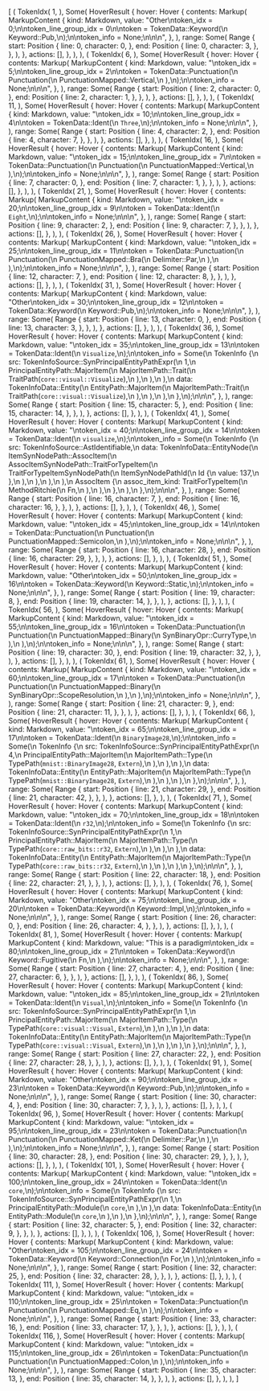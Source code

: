 [
    (
        TokenIdx(
            1,
        ),
        Some(
            HoverResult {
                hover: Hover {
                    contents: Markup(
                        MarkupContent {
                            kind: Markdown,
                            value: "Other\ntoken_idx = 0;\n\ntoken_line_group_idx = 0\n\ntoken = TokenData::Keyword(\n    Keyword::Pub,\n);\n\ntoken_info = None;\n\n\n",
                        },
                    ),
                    range: Some(
                        Range {
                            start: Position {
                                line: 0,
                                character: 0,
                            },
                            end: Position {
                                line: 0,
                                character: 3,
                            },
                        },
                    ),
                },
                actions: [],
            },
        ),
    ),
    (
        TokenIdx(
            6,
        ),
        Some(
            HoverResult {
                hover: Hover {
                    contents: Markup(
                        MarkupContent {
                            kind: Markdown,
                            value: "\ntoken_idx = 5;\n\ntoken_line_group_idx = 2\n\ntoken = TokenData::Punctuation(\n    Punctuation(\n        PunctuationMapped::Vertical,\n    ),\n);\n\ntoken_info = None;\n\n\n",
                        },
                    ),
                    range: Some(
                        Range {
                            start: Position {
                                line: 2,
                                character: 0,
                            },
                            end: Position {
                                line: 2,
                                character: 1,
                            },
                        },
                    ),
                },
                actions: [],
            },
        ),
    ),
    (
        TokenIdx(
            11,
        ),
        Some(
            HoverResult {
                hover: Hover {
                    contents: Markup(
                        MarkupContent {
                            kind: Markdown,
                            value: "\ntoken_idx = 10;\n\ntoken_line_group_idx = 4\n\ntoken = TokenData::Ident(\n    `Three`,\n);\n\ntoken_info = None;\n\n\n",
                        },
                    ),
                    range: Some(
                        Range {
                            start: Position {
                                line: 4,
                                character: 2,
                            },
                            end: Position {
                                line: 4,
                                character: 7,
                            },
                        },
                    ),
                },
                actions: [],
            },
        ),
    ),
    (
        TokenIdx(
            16,
        ),
        Some(
            HoverResult {
                hover: Hover {
                    contents: Markup(
                        MarkupContent {
                            kind: Markdown,
                            value: "\ntoken_idx = 15;\n\ntoken_line_group_idx = 7\n\ntoken = TokenData::Punctuation(\n    Punctuation(\n        PunctuationMapped::Vertical,\n    ),\n);\n\ntoken_info = None;\n\n\n",
                        },
                    ),
                    range: Some(
                        Range {
                            start: Position {
                                line: 7,
                                character: 0,
                            },
                            end: Position {
                                line: 7,
                                character: 1,
                            },
                        },
                    ),
                },
                actions: [],
            },
        ),
    ),
    (
        TokenIdx(
            21,
        ),
        Some(
            HoverResult {
                hover: Hover {
                    contents: Markup(
                        MarkupContent {
                            kind: Markdown,
                            value: "\ntoken_idx = 20;\n\ntoken_line_group_idx = 9\n\ntoken = TokenData::Ident(\n    `Eight`,\n);\n\ntoken_info = None;\n\n\n",
                        },
                    ),
                    range: Some(
                        Range {
                            start: Position {
                                line: 9,
                                character: 2,
                            },
                            end: Position {
                                line: 9,
                                character: 7,
                            },
                        },
                    ),
                },
                actions: [],
            },
        ),
    ),
    (
        TokenIdx(
            26,
        ),
        Some(
            HoverResult {
                hover: Hover {
                    contents: Markup(
                        MarkupContent {
                            kind: Markdown,
                            value: "\ntoken_idx = 25;\n\ntoken_line_group_idx = 11\n\ntoken = TokenData::Punctuation(\n    Punctuation(\n        PunctuationMapped::Bra(\n            Delimiter::Par,\n        ),\n    ),\n);\n\ntoken_info = None;\n\n\n",
                        },
                    ),
                    range: Some(
                        Range {
                            start: Position {
                                line: 12,
                                character: 7,
                            },
                            end: Position {
                                line: 12,
                                character: 8,
                            },
                        },
                    ),
                },
                actions: [],
            },
        ),
    ),
    (
        TokenIdx(
            31,
        ),
        Some(
            HoverResult {
                hover: Hover {
                    contents: Markup(
                        MarkupContent {
                            kind: Markdown,
                            value: "Other\ntoken_idx = 30;\n\ntoken_line_group_idx = 12\n\ntoken = TokenData::Keyword(\n    Keyword::Pub,\n);\n\ntoken_info = None;\n\n\n",
                        },
                    ),
                    range: Some(
                        Range {
                            start: Position {
                                line: 13,
                                character: 0,
                            },
                            end: Position {
                                line: 13,
                                character: 3,
                            },
                        },
                    ),
                },
                actions: [],
            },
        ),
    ),
    (
        TokenIdx(
            36,
        ),
        Some(
            HoverResult {
                hover: Hover {
                    contents: Markup(
                        MarkupContent {
                            kind: Markdown,
                            value: "\ntoken_idx = 35;\n\ntoken_line_group_idx = 13\n\ntoken = TokenData::Ident(\n    `Visualize`,\n);\n\ntoken_info = Some(\n    TokenInfo {\n        src: TokenInfoSource::SynPrincipalEntityPathExpr(\n            1,\n            PrincipalEntityPath::MajorItem(\n                MajorItemPath::Trait(\n                    TraitPath(`core::visual::Visualize`),\n                ),\n            ),\n        ),\n        data: TokenInfoData::Entity(\n            EntityPath::MajorItem(\n                MajorItemPath::Trait(\n                    TraitPath(`core::visual::Visualize`),\n                ),\n            ),\n        ),\n    },\n);\n\n\n",
                        },
                    ),
                    range: Some(
                        Range {
                            start: Position {
                                line: 15,
                                character: 5,
                            },
                            end: Position {
                                line: 15,
                                character: 14,
                            },
                        },
                    ),
                },
                actions: [],
            },
        ),
    ),
    (
        TokenIdx(
            41,
        ),
        Some(
            HoverResult {
                hover: Hover {
                    contents: Markup(
                        MarkupContent {
                            kind: Markdown,
                            value: "\ntoken_idx = 40;\n\ntoken_line_group_idx = 14\n\ntoken = TokenData::Ident(\n    `visualize`,\n);\n\ntoken_info = Some(\n    TokenInfo {\n        src: TokenInfoSource::AstIdentifiable,\n        data: TokenInfoData::EntityNode(\n            ItemSynNodePath::AssocItem(\n                AssocItemSynNodePath::TraitForTypeItem(\n                    TraitForTypeItemSynNodePath(\n                        ItemSynNodePathId(\n                            Id {\n                                value: 137,\n                            },\n                        ),\n                    ),\n                ),\n            ),\n            AssocItem {\n                assoc_item_kind: TraitForTypeItem(\n                    MethodRitchie(\n                        Fn,\n                    ),\n                ),\n            },\n        ),\n    },\n);\n\n\n",
                        },
                    ),
                    range: Some(
                        Range {
                            start: Position {
                                line: 16,
                                character: 7,
                            },
                            end: Position {
                                line: 16,
                                character: 16,
                            },
                        },
                    ),
                },
                actions: [],
            },
        ),
    ),
    (
        TokenIdx(
            46,
        ),
        Some(
            HoverResult {
                hover: Hover {
                    contents: Markup(
                        MarkupContent {
                            kind: Markdown,
                            value: "\ntoken_idx = 45;\n\ntoken_line_group_idx = 14\n\ntoken = TokenData::Punctuation(\n    Punctuation(\n        PunctuationMapped::Semicolon,\n    ),\n);\n\ntoken_info = None;\n\n\n",
                        },
                    ),
                    range: Some(
                        Range {
                            start: Position {
                                line: 16,
                                character: 28,
                            },
                            end: Position {
                                line: 16,
                                character: 29,
                            },
                        },
                    ),
                },
                actions: [],
            },
        ),
    ),
    (
        TokenIdx(
            51,
        ),
        Some(
            HoverResult {
                hover: Hover {
                    contents: Markup(
                        MarkupContent {
                            kind: Markdown,
                            value: "Other\ntoken_idx = 50;\n\ntoken_line_group_idx = 16\n\ntoken = TokenData::Keyword(\n    Keyword::Static,\n);\n\ntoken_info = None;\n\n\n",
                        },
                    ),
                    range: Some(
                        Range {
                            start: Position {
                                line: 19,
                                character: 8,
                            },
                            end: Position {
                                line: 19,
                                character: 14,
                            },
                        },
                    ),
                },
                actions: [],
            },
        ),
    ),
    (
        TokenIdx(
            56,
        ),
        Some(
            HoverResult {
                hover: Hover {
                    contents: Markup(
                        MarkupContent {
                            kind: Markdown,
                            value: "\ntoken_idx = 55;\n\ntoken_line_group_idx = 16\n\ntoken = TokenData::Punctuation(\n    Punctuation(\n        PunctuationMapped::Binary(\n            SynBinaryOpr::CurryType,\n        ),\n    ),\n);\n\ntoken_info = None;\n\n\n",
                        },
                    ),
                    range: Some(
                        Range {
                            start: Position {
                                line: 19,
                                character: 30,
                            },
                            end: Position {
                                line: 19,
                                character: 32,
                            },
                        },
                    ),
                },
                actions: [],
            },
        ),
    ),
    (
        TokenIdx(
            61,
        ),
        Some(
            HoverResult {
                hover: Hover {
                    contents: Markup(
                        MarkupContent {
                            kind: Markdown,
                            value: "\ntoken_idx = 60;\n\ntoken_line_group_idx = 17\n\ntoken = TokenData::Punctuation(\n    Punctuation(\n        PunctuationMapped::Binary(\n            SynBinaryOpr::ScopeResolution,\n        ),\n    ),\n);\n\ntoken_info = None;\n\n\n",
                        },
                    ),
                    range: Some(
                        Range {
                            start: Position {
                                line: 21,
                                character: 9,
                            },
                            end: Position {
                                line: 21,
                                character: 11,
                            },
                        },
                    ),
                },
                actions: [],
            },
        ),
    ),
    (
        TokenIdx(
            66,
        ),
        Some(
            HoverResult {
                hover: Hover {
                    contents: Markup(
                        MarkupContent {
                            kind: Markdown,
                            value: "\ntoken_idx = 65;\n\ntoken_line_group_idx = 17\n\ntoken = TokenData::Ident(\n    `BinaryImage28`,\n);\n\ntoken_info = Some(\n    TokenInfo {\n        src: TokenInfoSource::SynPrincipalEntityPathExpr(\n            4,\n            PrincipalEntityPath::MajorItem(\n                MajorItemPath::Type(\n                    TypePath(`mnist::BinaryImage28`, `Extern`),\n                ),\n            ),\n        ),\n        data: TokenInfoData::Entity(\n            EntityPath::MajorItem(\n                MajorItemPath::Type(\n                    TypePath(`mnist::BinaryImage28`, `Extern`),\n                ),\n            ),\n        ),\n    },\n);\n\n\n",
                        },
                    ),
                    range: Some(
                        Range {
                            start: Position {
                                line: 21,
                                character: 29,
                            },
                            end: Position {
                                line: 21,
                                character: 42,
                            },
                        },
                    ),
                },
                actions: [],
            },
        ),
    ),
    (
        TokenIdx(
            71,
        ),
        Some(
            HoverResult {
                hover: Hover {
                    contents: Markup(
                        MarkupContent {
                            kind: Markdown,
                            value: "\ntoken_idx = 70;\n\ntoken_line_group_idx = 18\n\ntoken = TokenData::Ident(\n    `r32`,\n);\n\ntoken_info = Some(\n    TokenInfo {\n        src: TokenInfoSource::SynPrincipalEntityPathExpr(\n            1,\n            PrincipalEntityPath::MajorItem(\n                MajorItemPath::Type(\n                    TypePath(`core::raw_bits::r32`, `Extern`),\n                ),\n            ),\n        ),\n        data: TokenInfoData::Entity(\n            EntityPath::MajorItem(\n                MajorItemPath::Type(\n                    TypePath(`core::raw_bits::r32`, `Extern`),\n                ),\n            ),\n        ),\n    },\n);\n\n\n",
                        },
                    ),
                    range: Some(
                        Range {
                            start: Position {
                                line: 22,
                                character: 18,
                            },
                            end: Position {
                                line: 22,
                                character: 21,
                            },
                        },
                    ),
                },
                actions: [],
            },
        ),
    ),
    (
        TokenIdx(
            76,
        ),
        Some(
            HoverResult {
                hover: Hover {
                    contents: Markup(
                        MarkupContent {
                            kind: Markdown,
                            value: "Other\ntoken_idx = 75;\n\ntoken_line_group_idx = 20\n\ntoken = TokenData::Keyword(\n    Keyword::Impl,\n);\n\ntoken_info = None;\n\n\n",
                        },
                    ),
                    range: Some(
                        Range {
                            start: Position {
                                line: 26,
                                character: 0,
                            },
                            end: Position {
                                line: 26,
                                character: 4,
                            },
                        },
                    ),
                },
                actions: [],
            },
        ),
    ),
    (
        TokenIdx(
            81,
        ),
        Some(
            HoverResult {
                hover: Hover {
                    contents: Markup(
                        MarkupContent {
                            kind: Markdown,
                            value: "This is a paradigm\ntoken_idx = 80;\n\ntoken_line_group_idx = 21\n\ntoken = TokenData::Keyword(\n    Keyword::Fugitive(\n        Fn,\n    ),\n);\n\ntoken_info = None;\n\n\n",
                        },
                    ),
                    range: Some(
                        Range {
                            start: Position {
                                line: 27,
                                character: 4,
                            },
                            end: Position {
                                line: 27,
                                character: 6,
                            },
                        },
                    ),
                },
                actions: [],
            },
        ),
    ),
    (
        TokenIdx(
            86,
        ),
        Some(
            HoverResult {
                hover: Hover {
                    contents: Markup(
                        MarkupContent {
                            kind: Markdown,
                            value: "\ntoken_idx = 85;\n\ntoken_line_group_idx = 21\n\ntoken = TokenData::Ident(\n    `Visual`,\n);\n\ntoken_info = Some(\n    TokenInfo {\n        src: TokenInfoSource::SynPrincipalEntityPathExpr(\n            1,\n            PrincipalEntityPath::MajorItem(\n                MajorItemPath::Type(\n                    TypePath(`core::visual::Visual`, `Extern`),\n                ),\n            ),\n        ),\n        data: TokenInfoData::Entity(\n            EntityPath::MajorItem(\n                MajorItemPath::Type(\n                    TypePath(`core::visual::Visual`, `Extern`),\n                ),\n            ),\n        ),\n    },\n);\n\n\n",
                        },
                    ),
                    range: Some(
                        Range {
                            start: Position {
                                line: 27,
                                character: 22,
                            },
                            end: Position {
                                line: 27,
                                character: 28,
                            },
                        },
                    ),
                },
                actions: [],
            },
        ),
    ),
    (
        TokenIdx(
            91,
        ),
        Some(
            HoverResult {
                hover: Hover {
                    contents: Markup(
                        MarkupContent {
                            kind: Markdown,
                            value: "Other\ntoken_idx = 90;\n\ntoken_line_group_idx = 23\n\ntoken = TokenData::Keyword(\n    Keyword::Pub,\n);\n\ntoken_info = None;\n\n\n",
                        },
                    ),
                    range: Some(
                        Range {
                            start: Position {
                                line: 30,
                                character: 4,
                            },
                            end: Position {
                                line: 30,
                                character: 7,
                            },
                        },
                    ),
                },
                actions: [],
            },
        ),
    ),
    (
        TokenIdx(
            96,
        ),
        Some(
            HoverResult {
                hover: Hover {
                    contents: Markup(
                        MarkupContent {
                            kind: Markdown,
                            value: "\ntoken_idx = 95;\n\ntoken_line_group_idx = 23\n\ntoken = TokenData::Punctuation(\n    Punctuation(\n        PunctuationMapped::Ket(\n            Delimiter::Par,\n        ),\n    ),\n);\n\ntoken_info = None;\n\n\n",
                        },
                    ),
                    range: Some(
                        Range {
                            start: Position {
                                line: 30,
                                character: 28,
                            },
                            end: Position {
                                line: 30,
                                character: 29,
                            },
                        },
                    ),
                },
                actions: [],
            },
        ),
    ),
    (
        TokenIdx(
            101,
        ),
        Some(
            HoverResult {
                hover: Hover {
                    contents: Markup(
                        MarkupContent {
                            kind: Markdown,
                            value: "\ntoken_idx = 100;\n\ntoken_line_group_idx = 24\n\ntoken = TokenData::Ident(\n    `core`,\n);\n\ntoken_info = Some(\n    TokenInfo {\n        src: TokenInfoSource::SynPrincipalEntityPathExpr(\n            1,\n            PrincipalEntityPath::Module(\n                `core`,\n            ),\n        ),\n        data: TokenInfoData::Entity(\n            EntityPath::Module(\n                `core`,\n            ),\n        ),\n    },\n);\n\n\n",
                        },
                    ),
                    range: Some(
                        Range {
                            start: Position {
                                line: 32,
                                character: 5,
                            },
                            end: Position {
                                line: 32,
                                character: 9,
                            },
                        },
                    ),
                },
                actions: [],
            },
        ),
    ),
    (
        TokenIdx(
            106,
        ),
        Some(
            HoverResult {
                hover: Hover {
                    contents: Markup(
                        MarkupContent {
                            kind: Markdown,
                            value: "Other\ntoken_idx = 105;\n\ntoken_line_group_idx = 24\n\ntoken = TokenData::Keyword(\n    Keyword::Connection(\n        For,\n    ),\n);\n\ntoken_info = None;\n\n\n",
                        },
                    ),
                    range: Some(
                        Range {
                            start: Position {
                                line: 32,
                                character: 25,
                            },
                            end: Position {
                                line: 32,
                                character: 28,
                            },
                        },
                    ),
                },
                actions: [],
            },
        ),
    ),
    (
        TokenIdx(
            111,
        ),
        Some(
            HoverResult {
                hover: Hover {
                    contents: Markup(
                        MarkupContent {
                            kind: Markdown,
                            value: "\ntoken_idx = 110;\n\ntoken_line_group_idx = 25\n\ntoken = TokenData::Punctuation(\n    Punctuation(\n        PunctuationMapped::Eq,\n    ),\n);\n\ntoken_info = None;\n\n\n",
                        },
                    ),
                    range: Some(
                        Range {
                            start: Position {
                                line: 33,
                                character: 16,
                            },
                            end: Position {
                                line: 33,
                                character: 17,
                            },
                        },
                    ),
                },
                actions: [],
            },
        ),
    ),
    (
        TokenIdx(
            116,
        ),
        Some(
            HoverResult {
                hover: Hover {
                    contents: Markup(
                        MarkupContent {
                            kind: Markdown,
                            value: "\ntoken_idx = 115;\n\ntoken_line_group_idx = 26\n\ntoken = TokenData::Punctuation(\n    Punctuation(\n        PunctuationMapped::Colon,\n    ),\n);\n\ntoken_info = None;\n\n\n",
                        },
                    ),
                    range: Some(
                        Range {
                            start: Position {
                                line: 35,
                                character: 13,
                            },
                            end: Position {
                                line: 35,
                                character: 14,
                            },
                        },
                    ),
                },
                actions: [],
            },
        ),
    ),
]